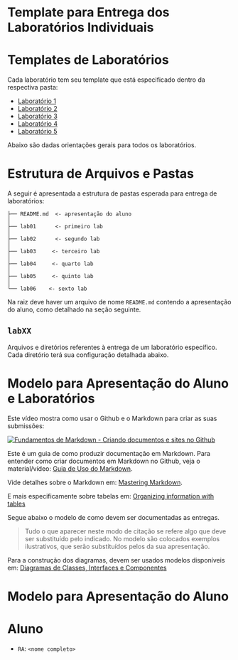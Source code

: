 # Template para Entrega dos Laboratórios Individuais

# Templates de Laboratórios

Cada laboratório tem seu template que está especificado dentro da respectiva pasta:

* [Laboratório 1](lab01/)
* [Laboratório 2](lab02/)
* [Laboratório 3](lab03/)
* [Laboratório 4](lab04/)
* [Laboratório 5](lab05/)

Abaixo são dadas orientações gerais para todos os laboratórios.

# Estrutura de Arquivos e Pastas

A seguir é apresentada a estrutura de pastas esperada para entrega de laboratórios:

~~~
├── README.md  <- apresentação do aluno
│
├── lab01      <- primeiro lab
│
├── lab02      <- segundo lab
│
├── lab03     <- terceiro lab
│
├── lab04     <- quarto lab
│
├── lab05     <- quinto lab
│
└── lab06    <- sexto lab
~~~

Na raiz deve haver um arquivo de nome `README.md` contendo a apresentação do aluno, como detalhado na seção seguinte.

## `labXX`

Arquivos e diretórios referentes à entrega de um laboratório específico. Cada diretório terá sua configuração detalhada abaixo.

# Modelo para Apresentação do Aluno e Laboratórios

Este vídeo mostra como usar o Github e o Markdown para criar as suas submissões:

[![Fundamentos de Markdown - Criando documentos e sites no Github](http://img.youtube.com/vi/fDyGs18_ITQ/0.jpg)](https://youtu.be/fDyGs18_ITQ)

Este é um guia de como produzir documentação em Markdown. Para entender como criar documentos em Markdown no Github, veja o material/vídeo:
[Guia de Uso do Markdown](https://github.com/mc-unicamp/oficinas/tree/master/docs).

Vide detalhes sobre o Markdown em: [Mastering Markdown](https://guides.github.com/features/mastering-markdown/).

E mais especificamente sobre tabelas em: [Organizing information with tables](https://help.github.com/en/articles/organizing-information-with-tables)

Segue abaixo o modelo de como devem ser documentadas as entregas.
> Tudo o que aparecer neste modo de citação se refere algo que deve ser substituído pelo indicado. No modelo são colocados exemplos ilustrativos, que serão substituídos pelos da sua apresentação.

Para a construção dos diagramas, devem ser usados modelos disponíveis em: [Diagramas de Classes, Interfaces e Componentes](https://docs.google.com/presentation/d/1ML3WrnDtzh-4wqLmdXN9au1TBIwEqo7TIbMLNOYSMAI/edit?usp=sharing)
# Modelo para Apresentação do Aluno

# Aluno
* `RA`: `<nome completo>`
